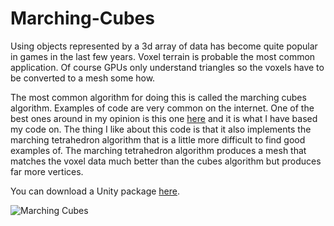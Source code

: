 # Marching-Cubes

Using objects represented by a 3d array of data has become quite popular in games in the last few years. Voxel terrain is probable the most common application. Of course GPUs only understand triangles so the voxels have to be converted to a mesh some how.

 
The most common algorithm for doing this is called the marching cubes algorithm. Examples of code are very common on the internet. One of the best ones around in my opinion is this one [here](http://www.siafoo.net/snippet/100) and it is what I have based my code on. The thing I like about this code is that it also implements the marching tetrahedron algorithm that is a little more difficult to find good examples of. The marching tetrahedron algorithm produces a mesh that matches the voxel data much better than the cubes algorithm but produces far more vertices.

You can download a Unity package [here](https://app.box.com/s/38q3yeqlenmbmcs25eu37381unk1m9bv).

![Marching Cubes](https://static.wixstatic.com/media/1e04d5_eccecc1f3ffd4c8da626ec3665cb687c~mv2.png/v1/fill/w_486,h_486,al_c,usm_0.66_1.00_0.01/1e04d5_eccecc1f3ffd4c8da626ec3665cb687c~mv2.png)
